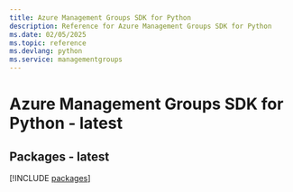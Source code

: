 ```yaml
---
title: Azure Management Groups SDK for Python
description: Reference for Azure Management Groups SDK for Python
ms.date: 02/05/2025
ms.topic: reference
ms.devlang: python
ms.service: managementgroups
---
```

# Azure Management Groups SDK for Python - latest
## Packages - latest
[!INCLUDE [packages](management-groups-index.md)]